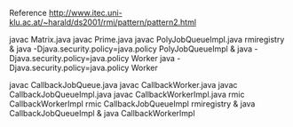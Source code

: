 Reference
	http://www.itec.uni-klu.ac.at/~harald/ds2001/rmi/pattern/pattern2.html

javac Matrix.java
javac Prime.java
javac PolyJobQueueImpl.java
rmiregistry &
java -Djava.security.policy=java.policy PolyJobQueueImpl &
java -Djava.security.policy=java.policy Worker
java -Djava.security.policy=java.policy Worker


javac CallbackJobQueue.java 
javac CallbackWorker.java 
javac CallbackJobQueueImpl.java 
javac CallbackWorkerImpl.java 
rmic CallbackWorkerImpl 
rmic CallbackJobQueueImpl 
rmiregistry & 
java CallbackJobQueueImpl & 
java CallbackWorkerImpl 
